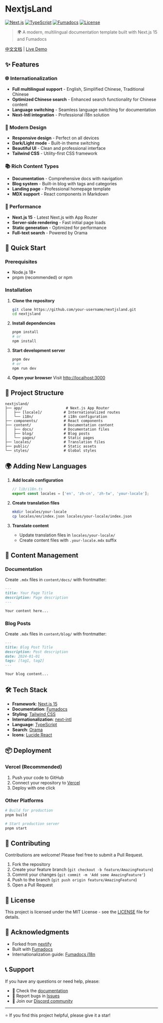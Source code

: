 # NextjsLand

[![Next.js](https://img.shields.io/badge/Next.js-15-black)](https://nextjs.org/)
[![TypeScript](https://img.shields.io/badge/TypeScript-5.7-blue)](https://www.typescriptlang.org/)
[![Fumadocs](https://img.shields.io/badge/Fumadocs-14.5-green)](https://fumadocs.vercel.app/)
[![License](https://img.shields.io/badge/License-MIT-yellow.svg)](LICENSE)

> 🌍 A modern, multilingual documentation template built with Next.js 15 and Fumadocs

[中文文档](./README.zh.md) | [Live Demo](https://your-demo-url.com)

## ✨ Features

### 🌐 Internationalization
- **Full multilingual support** - English, Simplified Chinese, Traditional Chinese
- **Optimized Chinese search** - Enhanced search functionality for Chinese content
- **Language switching** - Seamless language switching for documentation
- **Next-Intl integration** - Professional i18n solution

### 🎨 Modern Design
- **Responsive design** - Perfect on all devices
- **Dark/Light mode** - Built-in theme switching
- **Beautiful UI** - Clean and professional interface
- **Tailwind CSS** - Utility-first CSS framework

### 📚 Rich Content Types
- **Documentation** - Comprehensive docs with navigation
- **Blog system** - Built-in blog with tags and categories
- **Landing page** - Professional homepage template
- **MDX support** - React components in Markdown

### 🚀 Performance
- **Next.js 15** - Latest Next.js with App Router
- **Server-side rendering** - Fast initial page loads
- **Static generation** - Optimized for performance
- **Full-text search** - Powered by Orama

## 🚀 Quick Start

### Prerequisites

- Node.js 18+ 
- pnpm (recommended) or npm

### Installation

1. **Clone the repository**
   ```bash
   git clone https://github.com/your-username/nextjsland.git
   cd nextjsland
   ```

2. **Install dependencies**
   ```bash
   pnpm install
   # or
   npm install
   ```

3. **Start development server**
   ```bash
   pnpm dev
   # or
   npm run dev
   ```

4. **Open your browser**
   Visit [http://localhost:3000](http://localhost:3000)

## 📁 Project Structure

```
nextjsland/
├── app/                    # Next.js App Router
│   ├── [locale]/          # Internationalized routes
│   └── i18n/              # i18n configuration
├── components/            # React components
├── content/               # Documentation content
│   ├── docs/              # Documentation files
│   ├── blog/              # Blog posts
│   └── pages/             # Static pages
├── locales/               # Translation files
├── public/                # Static assets
└── styles/                # Global styles
```

## 🌍 Adding New Languages

1. **Add locale configuration**
   ```typescript
   // lib/i18n.ts
   export const locales = ['en', 'zh-cn', 'zh-tw', 'your-locale'];
   ```

2. **Create translation files**
   ```bash
   mkdir locales/your-locale
   cp locales/en/index.json locales/your-locale/index.json
   ```

3. **Translate content**
   - Update translation files in `locales/your-locale/`
   - Create content files with `.your-locale.mdx` suffix

## 📝 Content Management

### Documentation
Create `.mdx` files in `content/docs/` with frontmatter:

```markdown
---
title: Your Page Title
description: Page description
---

Your content here...
```

### Blog Posts
Create `.mdx` files in `content/blog/` with frontmatter:

```markdown
---
title: Blog Post Title
description: Post description
date: 2024-01-01
tags: [tag1, tag2]
---

Your blog content...
```

## 🛠️ Tech Stack

- **Framework**: [Next.js 15](https://nextjs.org/)
- **Documentation**: [Fumadocs](https://fumadocs.vercel.app/)
- **Styling**: [Tailwind CSS](https://tailwindcss.com/)
- **Internationalization**: [next-intl](https://next-intl-docs.vercel.app/)
- **Language**: [TypeScript](https://www.typescriptlang.org/)
- **Search**: [Orama](https://oramasearch.com/)
- **Icons**: [Lucide React](https://lucide.dev/)

## 📦 Deployment

### Vercel (Recommended)

1. Push your code to GitHub
2. Connect your repository to [Vercel](https://vercel.com/)
3. Deploy with one click

### Other Platforms

```bash
# Build for production
pnpm build

# Start production server
pnpm start
```

## 🤝 Contributing

Contributions are welcome! Please feel free to submit a Pull Request.

1. Fork the repository
2. Create your feature branch (`git checkout -b feature/AmazingFeature`)
3. Commit your changes (`git commit -m 'Add some AmazingFeature'`)
4. Push to the branch (`git push origin feature/AmazingFeature`)
5. Open a Pull Request

## 📄 License

This project is licensed under the MIT License - see the [LICENSE](LICENSE) file for details.

## 🙏 Acknowledgments

- Forked from [nextify](https://github.com/frontendweb3/nextify)
- Built with [Fumadocs](https://fumadocs.vercel.app/)
- Internationalization guide: [Fumadocs i18n](https://fumadocs.vercel.app/docs/ui/internationalization)

## 📞 Support

If you have any questions or need help, please:

- 📖 Check the [documentation](https://your-docs-url.com)
- 🐛 Report bugs in [Issues](https://github.com/your-username/nextjsland/issues)
- 💬 Join our [Discord community](https://discord.gg/your-invite)

---

⭐ If you find this project helpful, please give it a star!